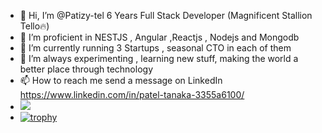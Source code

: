 - 👋 Hi, I’m @Patizy-tel 6 Years Full Stack Developer (Magnificent Stallion Tello🔥)
- 👀 I’m proficient in  NESTJS , Angular ,Reactjs ,  Nodejs and Mongodb
- 🌱 I’m currently running  3 Startups , seasonal CTO in each of them
- 💞️ I’m always experimenting ,  learning new stuff, making the world a  better place through technology
- 📫 How to reach me  send a message on LinkedIn https://www.linkedin.com/in/patel-tanaka-3355a6100/
-    ![](https://komarev.com/ghpvc/?username=Patizy-tel&color=green)
-    [![trophy](https://github-profile-trophy.vercel.app/?username=Patizy-tel)](https://github.com/Patizy-tel/github-profile-trophy)
<!---
Patizy-tel/Patizy-tel is a ✨ special ✨ repository because its `README.md` (this file) appears on your GitHub profile.
You can click the Preview link to take a look at your changes.
--->

